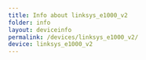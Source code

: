 ```yaml
---
title: Info about linksys_e1000_v2
folder: info
layout: deviceinfo
permalink: /devices/linksys_e1000_v2/
device: linksys_e1000_v2
---
```

